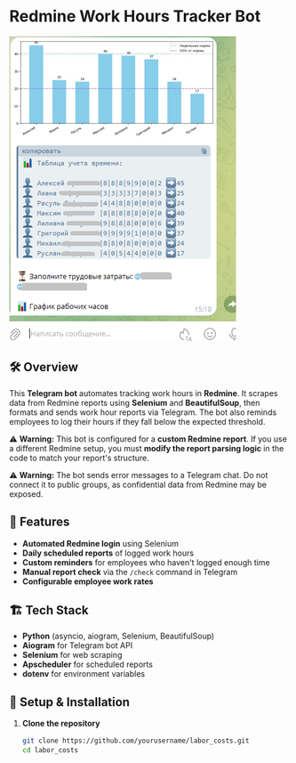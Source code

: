 # Redmine Work Hours Tracker Bot  

![Telegram Bot Report Example](https://github.com/bashnxa/labor_costs/blob/main/assets/bot_report_example.png?raw=true)

## 🛠 Overview  
This **Telegram bot** automates tracking work hours in **Redmine**. It scrapes data from Redmine reports using **Selenium** and **BeautifulSoup**, then formats and sends work hour reports via Telegram. The bot also reminds employees to log their hours if they fall below the expected threshold.  

⚠ **Warning:** This bot is configured for a **custom Redmine report**. If you use a different Redmine setup, you must **modify the report parsing logic** in the code to match your report's structure.  

⚠ **Warning:** The bot sends error messages to a Telegram chat. Do not connect it to public groups, as confidential data from Redmine may be exposed.

## 🚀 Features  
- **Automated Redmine login** using Selenium  
- **Daily scheduled reports** of logged work hours  
- **Custom reminders** for employees who haven't logged enough time  
- **Manual report check** via the `/check` command in Telegram  
- **Configurable employee work rates** 

## 🏗 Tech Stack  
- **Python** (asyncio, aiogram, Selenium, BeautifulSoup)  
- **Aiogram** for Telegram bot API  
- **Selenium** for web scraping  
- **Apscheduler** for scheduled reports  
- **dotenv** for environment variables  

## 📌 Setup & Installation  

1. **Clone the repository**  
   ```bash
   git clone https://github.com/yourusername/labor_costs.git
   cd labor_costs
   
